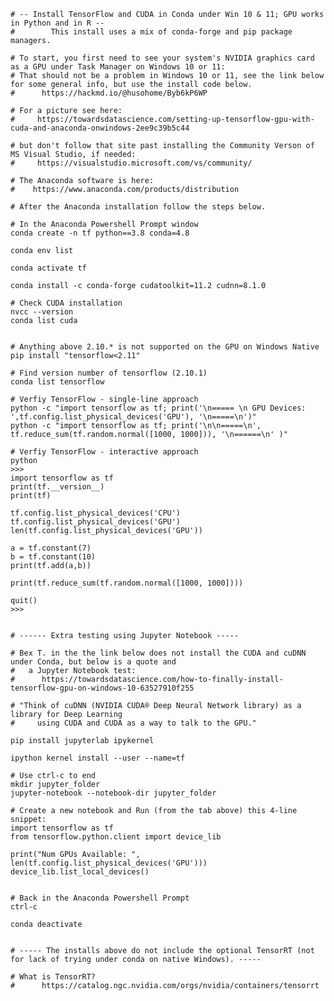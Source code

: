      
    # -- Install TensorFlow and CUDA in Conda under Win 10 & 11; GPU works in Python and in R --
    #        This install uses a mix of conda-forge and pip package managers.
         
    # To start, you first need to see your system's NVIDIA graphics card as a GPU under Task Manager on Windows 10 or 11:
    # That should not be a problem in Windows 10 or 11, see the link below for some general info, but use the install code below.
    #      https://hackmd.io/@husohome/Byb6kP6WP 
     
    # For a picture see here:
    #     https://towardsdatascience.com/setting-up-tensorflow-gpu-with-cuda-and-anaconda-onwindows-2ee9c39b5c44 
       
    # but don't follow that site past installing the Community Verson of MS Visual Studio, if needed:
    #     https://visualstudio.microsoft.com/vs/community/

    # The Anaconda software is here:
    #    https://www.anaconda.com/products/distribution
        
    # After the Anaconda installation follow the steps below.
             
    # In the Anaconda Powershell Prompt window
    conda create -n tf python==3.8 conda=4.8
    
    conda env list
    
    conda activate tf
    
    conda install -c conda-forge cudatoolkit=11.2 cudnn=8.1.0
    
    # Check CUDA installation 
    nvcc --version
    conda list cuda
    
    
    # Anything above 2.10.* is not supported on the GPU on Windows Native
    pip install "tensorflow<2.11"
    
    # Find version number of tensorflow (2.10.1)
    conda list tensorflow
              
    # Verfiy TensorFlow - single-line approach
    python -c "import tensorflow as tf; print('\n===== \n GPU Devices: ',tf.config.list_physical_devices('GPU'), '\n=====\n')"
    python -c "import tensorflow as tf; print('\n\n=====\n', tf.reduce_sum(tf.random.normal([1000, 1000])), '\n======\n' )"
         
    # Verfiy TensorFlow - interactive approach
    python
    >>> 
    import tensorflow as tf
    print(tf.__version__)
    print(tf)
    
    tf.config.list_physical_devices('CPU')
    tf.config.list_physical_devices('GPU')
    len(tf.config.list_physical_devices('GPU'))
    
    a = tf.constant(7)
    b = tf.constant(10)
    print(tf.add(a,b))

    print(tf.reduce_sum(tf.random.normal([1000, 1000])))
    
    quit()
    >>> 
    
    
    # ------ Extra testing using Jupyter Notebook -----
    
    # Bex T. in the the link below does not install the CUDA and cuDNN under Conda, but below is a quote and 
    #   a Jupyter Notebook test:
    #      https://towardsdatascience.com/how-to-finally-install-tensorflow-gpu-on-windows-10-63527910f255   
    
    # "Think of cuDNN (NVIDIA CUDA® Deep Neural Network library) as a library for Deep Learning 
    #     using CUDA and CUDA as a way to talk to the GPU."
    
    pip install jupyterlab ipykernel
    
    ipython kernel install --user --name=tf
    
    # Use ctrl-c to end
    mkdir jupyter_folder
    jupyter-notebook --notebook-dir jupyter_folder
  
    # Create a new notebook and Run (from the tab above) this 4-line snippet:
    import tensorflow as tf
    from tensorflow.python.client import device_lib
    
    print("Num GPUs Available: ", len(tf.config.list_physical_devices('GPU')))
    device_lib.list_local_devices()
    
    
    # Back in the Anaconda Powershell Prompt
    ctrl-c
    
    conda deactivate
    
    
    # ----- The installs above do not include the optional TensorRT (not for lack of trying under conda on native Windows). -----
    
    # What is TensorRT?
    #      https://catalog.ngc.nvidia.com/orgs/nvidia/containers/tensorrt
    
   
